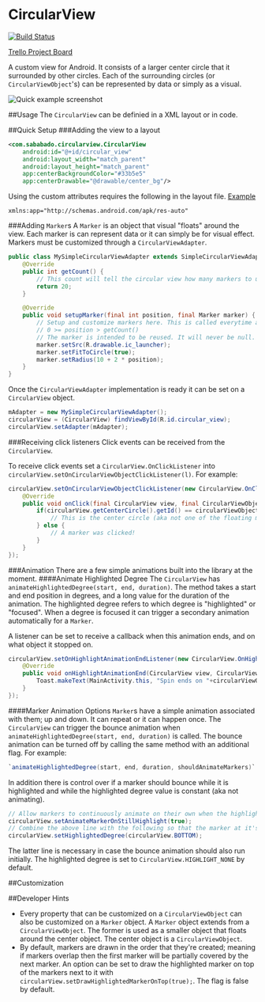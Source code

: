 CircularView
============
[![Build Status](https://travis-ci.org/sababado/CircularView.svg?branch=master)](https://travis-ci.org/sababado/CircularView)

[Trello Project Board](https://trello.com/b/RV5JNOjD/circularview-android-library)

A custom view for Android. It consists of a larger center circle that it surrounded by other circles. Each of the surrounding circles (or `CircularViewObject`'s) can be represented by data or simply as a visual.

![Quick example screenshot](http://s27.postimg.org/a9nzujq8z/Circular_View_example.png)

##Usage
The `CircularView` can be definied in a XML layout or in code. 

##Quick Setup
###Adding the view to a layout
```XML
<com.sababado.circularview.CircularView
    android:id="@+id/circular_view"
    android:layout_width="match_parent"
    android:layout_height="match_parent"
    app:centerBackgroundColor="#33b5e5"
    app:centerDrawable="@drawable/center_bg"/>
```

Using the custom attributes requires the following in the layout file. [Example](sample/src/main/res/layout/activity_main.xml)
```
xmlns:app="http://schemas.android.com/apk/res-auto"
```

###Adding `Marker`s
A `Marker` is an object that visual "floats" around the view. Each marker is can represent data or it can simply be for visual effect. Markers must be customized through a `CircularViewAdapter`.
```JAVA
public class MySimpleCircularViewAdapter extends SimpleCircularViewAdapter {
    @Override
    public int getCount() {
        // This count will tell the circular view how many markers to use.
        return 20;
    }

    @Override
    public void setupMarker(final int position, final Marker marker) {
        // Setup and customize markers here. This is called everytime a marker is to be displayed.
        // 0 >= position > getCount()
        // The marker is intended to be reused. It will never be null.
        marker.setSrc(R.drawable.ic_launcher);
        marker.setFitToCircle(true);
        marker.setRadius(10 + 2 * position);
    }
}
```

Once the `CircularViewAdapter` implementation is ready it can be set on a `CircularView` object.
```JAVA
mAdapter = new MySimpleCircularViewAdapter();
circularView = (CircularView) findViewById(R.id.circular_view);
circularView.setAdapter(mAdapter);
```

###Receiving click listeners
Click events can be received from the `CircularView`.

To receive click events set a `CircularView.OnClickListener` into `circularView.setOnCircularViewObjectClickListener(l)`. For example:
```JAVA
circularView.setOnCircularViewObjectClickListener(new CircularView.OnClickListener() {
	@Override
	public void onClick(final CircularView view, final CircularViewObject circularViewObject) {
		if(circularView.getCenterCircle().getId() == circularViewObject.getId()) {
		    // This is the center circle (aka not one of the floating markers)
		} else {
		    // A marker was clicked!
		}
	}
});
```

###Animation
There are a few simple animations built into the library at the moment.
####Animate Highlighted Degree
The `CircularView` has `animateHighlightedDegree(start, end, duration)`. The method takes a start and end position in degrees, and a long value for the duration of the animation.
The highlighted degree refers to which degree is "highlighted" or "focused". When a degree is focused it can trigger a secondary animation automatically for a `Marker`.

A listener can be set to receive a callback when this animation ends, and on what object it stopped on.
```JAVA
circularView.setOnHighlightAnimationEndListener(new CircularView.OnHighlightAnimationEndListener() {
    @Override
    public void onHighlightAnimationEnd(CircularView view, CircularViewObject circularViewObject) {
        Toast.makeText(MainActivity.this, "Spin ends on "+circularViewObject.getId(), Toast.LENGTH_SHORT).show();
    }
});
```

####Marker Animation Options
`Marker`s have a simple animation associated with them; up and down. It can repeat or it can happen once.
The `CircularView` can trigger the bounce animation when `animateHighlightedDegree(start, end, duration)` is called. The bounce animation can be turned off by calling the same method with an additional flag.
For example:
```JAVA
`animateHighlightedDegree(start, end, duration, shouldAnimateMarkers)`
```

In addition there is control over if a marker should bounce while it is highlighted and while the highlighted degree value is constant (aka not animating).
```JAVA
// Allow markers to continuously animate on their own when the highlight animation isn't running.
circularView.setAnimateMarkerOnStillHighlight(true);
// Combine the above line with the following so that the marker at it's position will animate at the start.
circularView.setHighlightedDegree(circularView.BOTTOM);
```

The latter line is necessary in case the bounce animation should also run initially. The highlighted degree is set to `CircularView.HIGHLIGHT_NONE` by default.

##Customization


##Developer Hints
* Every property that can be customized on a `CircularViewObject` can also be customized on a `Marker` object. A `Marker` object extends from a `CircularViewObject`. The former is used as a smaller object that floats around the center object. The center object is a `CircularViewObject`.
* By default, markers are drawn in the order that they're created; meaning if markers overlap then the first marker will be partially covered by the next marker. An option can be set to draw the highlighted marker on top of the markers next to it with `circularView.setDrawHighlightedMarkerOnTop(true);`. The flag is false by default.